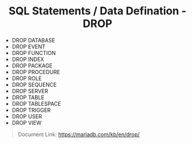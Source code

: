 <link rel="stylesheet" href="https://cdn.jsdelivr.net/npm/bootstrap-icons@1.5.0/font/bootstrap-icons.css">
<link rel="stylesheet" href="../../../source.css">

<h1 style="text-align:center">SQL Statements / Data Defination - DROP</h1>

* DROP DATABASE
* DROP EVENT
* DROP FUNCTION
* DROP INDEX
* DROP PACKAGE
* DROP PROCEDURE
* DROP ROLE
* DROP SEQUENCE
* DROP SERVER
* DROP TABLE
* DROP TABLESPACE
* DROP TRIGGER
* DROP USER
* DROP VIEW

> Document Link: https://mariadb.com/kb/en/drop/

